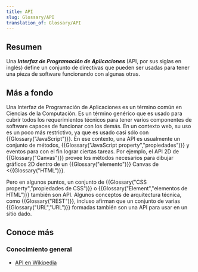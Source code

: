 ```yaml
---
title: API
slug: Glossary/API
translation_of: Glossary/API
---
```

## Resumen

Una **_Interfaz de Programación de Aplicaciones_** (API, por sus siglas en inglés) define un conjunto de directivas que pueden ser usadas para tener una pieza de software funcionando con algunas otras.

## Más a fondo

Una Interfaz de Programación de Aplicaciones es un término común en Ciencias de la Computación. Es un término genérico que es usado para cubrir todos los requerimientos técnicos para tener varios componentes de software capaces de funcionar con los demás. En un contexto web, su uso es un poco más restrictivo, ya que es usado casi sólo con {{Glossary("JavaScript")}}. En ese contexto, una API es usualmente un conjunto de métodos, {{Glossary("JavaScript property","propiedades")}} y eventos para con el fin lograr ciertas tareas. Por ejemplo, el API 2D de {{Glossary("Canvas")}} provee los métodos necesarios para dibujar gráficos 2D dentro de un {{Glossary("elemento")}} Canvas de <{{Glossary("HTML")}}.

Pero en algunos puntos, un conjunto de {{Glossary("CSS property","propiedades de CSS")}} o {{Glossary("Element","elementos de HTML")}} también son API. Algunos conceptos de arquitectura técnica, como {{Glossary("REST")}}, incluso afirman que un conjunto de varias {{Glossary("URL","URL")}} formadas también son una API para usar en un sitio dado.

## Conoce más

### Conocimiento general

- [API en Wikipedia](http://es.wikipedia.org/wiki/Interfaz_de_programaci%C3%B3n_de_aplicaciones)
